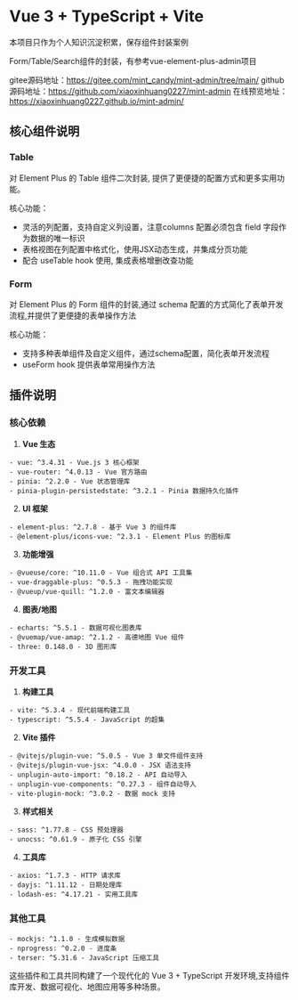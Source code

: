 # Vue 3 + TypeScript + Vite

本项目只作为个人知识沉淀积累，保存组件封装案例

Form/Table/Search组件的封装，有参考vue-element-plus-admin项目

gitee源码地址：https://gitee.com/mint_candy/mint-admin/tree/main/
github源码地址：https://github.com/xiaoxinhuang0227/mint-admin
在线预览地址：https://xiaoxinhuang0227.github.io/mint-admin/

## 核心组件说明

### Table

对 Element Plus 的 Table 组件二次封装, 提供了更便捷的配置方式和更多实用功能。

核心功能：
- 灵活的列配置，支持自定义列设置，注意columns 配置必须包含 field 字段作为数据的唯一标识
- 表格视图在列配置中格式化，使用JSX动态生成，并集成分页功能
- 配合 useTable hook 使用, 集成表格增删改查功能

### Form

对 Element Plus 的 Form 组件的封装,通过 schema 配置的方式简化了表单开发流程,并提供了更便捷的表单操作方法

核心功能：
- 支持多种表单组件及自定义组件，通过schema配置，简化表单开发流程
- useForm hook 提供表单常用操作方法


## 插件说明

### 核心依赖

1. **Vue 生态**
```
- vue: ^3.4.31 - Vue.js 3 核心框架
- vue-router: ^4.0.13 - Vue 官方路由
- pinia: ^2.2.0 - Vue 状态管理库
- pinia-plugin-persistedstate: ^3.2.1 - Pinia 数据持久化插件
```

2. **UI 框架**
```
- element-plus: ^2.7.8 - 基于 Vue 3 的组件库
- @element-plus/icons-vue: ^2.3.1 - Element Plus 的图标库
```

3. **功能增强**
```
- @vueuse/core: ^10.11.0 - Vue 组合式 API 工具集
- vue-draggable-plus: ^0.5.3 - 拖拽功能实现
- @vueup/vue-quill: ^1.2.0 - 富文本编辑器
```

4. **图表/地图**
```
- echarts: ^5.5.1 - 数据可视化图表库
- @vuemap/vue-amap: ^2.1.2 - 高德地图 Vue 组件
- three: 0.148.0 - 3D 图形库
```

### 开发工具

1. **构建工具**
```
- vite: ^5.3.4 - 现代前端构建工具
- typescript: ^5.5.4 - JavaScript 的超集
```

2. **Vite 插件**
```
- @vitejs/plugin-vue: ^5.0.5 - Vue 3 单文件组件支持
- @vitejs/plugin-vue-jsx: ^4.0.0 - JSX 语法支持
- unplugin-auto-import: ^0.18.2 - API 自动导入
- unplugin-vue-components: ^0.27.3 - 组件自动导入
- vite-plugin-mock: ^3.0.2 - 数据 mock 支持
```

3. **样式相关**
```
- sass: ^1.77.8 - CSS 预处理器
- unocss: ^0.61.9 - 原子化 CSS 引擎
```

4. **工具库**
```
- axios: ^1.7.3 - HTTP 请求库
- dayjs: ^1.11.12 - 日期处理库
- lodash-es: ^4.17.21 - 实用工具库
```

### 其他工具

```
- mockjs: ^1.1.0 - 生成模拟数据
- nprogress: ^0.2.0 - 进度条
- terser: ^5.31.6 - JavaScript 压缩工具
```

这些插件和工具共同构建了一个现代化的 Vue 3 + TypeScript 开发环境,支持组件库开发、数据可视化、地图应用等多种场景。